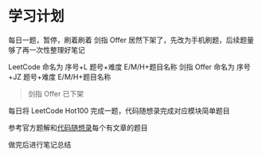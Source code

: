 # 学习计划

每日一题，暂停，刷着刷着 剑指 Offer 居然下架了，先改为手机刷题，后续题量够了再一次性整理好笔记

LeetCode 命名为 序号+L 题号+难度 E/M/H+题目名称
剑指 Offer 命名为 序号+JZ 题号+难度 E/M/H+题目名称

> 剑指 Offer 已下架

每日将 LeetCode Hot100 完成一题，代码随想录完成对应模块简单题目

参考官方题解和[代码随想录](https://www.programmercarl.com/)每个有文章的题目

做完后进行笔记总结
